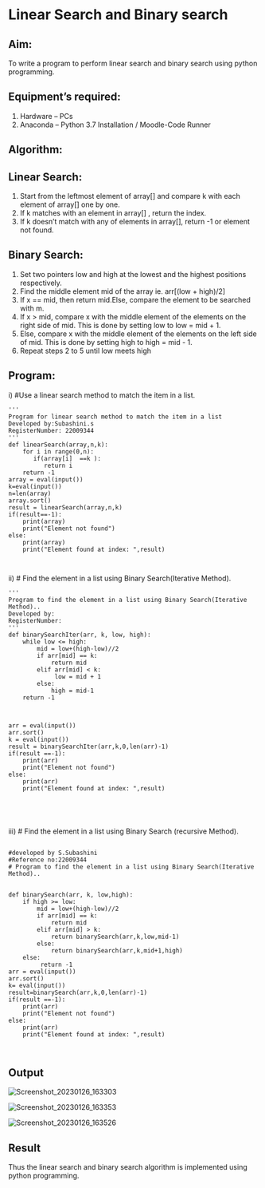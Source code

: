 # Linear Search and Binary search
## Aim:
To write a program to perform linear search and binary search using python programming.
## Equipment’s required:
1.	Hardware – PCs
2.	Anaconda – Python 3.7 Installation / Moodle-Code Runner
## Algorithm:
## Linear Search:
1.	Start from the leftmost element of array[] and compare k with each element of array[] one by one.
2.	If k matches with an element in array[] , return the index.
3.	If k doesn’t match with any of elements in array[], return -1 or element not found.
## Binary Search:
1.	Set two pointers low and high at the lowest and the highest positions respectively.
2.	Find the middle element mid of the array ie. arr[(low + high)/2]
3.	If x == mid, then return mid.Else, compare the element to be searched with m.
4.	If x > mid, compare x with the middle element of the elements on the right side of mid. This is done by setting low to low = mid + 1.
5.	Else, compare x with the middle element of the elements on the left side of mid. This is done by setting high to high = mid - 1.
6.	Repeat steps 2 to 5 until low meets high
## Program:
i)	#Use a linear search method to match the item in a list.
```
''' 
Program for linear search method to match the item in a list
Developed by:Subashini.s
RegisterNumber: 22009344
'''
def linearSearch(array,n,k):
    for i in range(0,n):
       if(array[i]  ==k ):
          return i
    return -1
array = eval(input())
k=eval(input())
n=len(array)
array.sort()
result = linearSearch(array,n,k)
if(result==-1):
    print(array)
    print("Element not found")
else:
    print(array)
    print("Element found at index: ",result)



```
ii)	# Find the element in a list using Binary Search(Iterative Method).
```
''' 
Program to find the element in a list using Binary Search(Iterative Method)..
Developed by:
RegisterNumber: 
'''
def binarySearchIter(arr, k, low, high):
    while low <= high:
        mid = low+(high-low)//2
        if arr[mid] == k:
            return mid
        elif arr[mid] < k:
             low = mid + 1
        else:
            high = mid-1
    return -1

   
           
arr = eval(input())
arr.sort()
k = eval(input())
result = binarySearchIter(arr,k,0,len(arr)-1)
if(result ==-1):
    print(arr)
    print("Element not found")
else:
    print(arr)
    print("Element found at index: ",result)





```
iii)	# Find the element in a list using Binary Search (recursive Method).
```

#developed by S.Subashini
#Reference no:22009344
# Program to find the element in a list using Binary Search(Iterative Method)..


def binarySearch(arr, k, low,high):
    if high >= low:
        mid = low+(high-low)//2
        if arr[mid] == k:
            return mid
        elif arr[mid] > k:
            return binarySearch(arr,k,low,mid-1)
        else:
            return binarySearch(arr,k,mid+1,high)
    else:
         return -1
arr = eval(input())
arr.sort()
k= eval(input())
result=binarySearch(arr,k,0,len(arr)-1)
if(result ==-1):
    print(arr)
    print("Element not found")
else:
    print(arr)
    print("Element found at index: ",result)



```
## Output




![Screenshot_20230126_163303](https://user-images.githubusercontent.com/119404951/214821203-543596ac-7e07-4180-b666-feb74cd19db8.png)




![Screenshot_20230126_163353](https://user-images.githubusercontent.com/119404951/214821310-de1c2d71-81b7-47d2-a9a0-eec57c1e5070.png)





![Screenshot_20230126_163526](https://user-images.githubusercontent.com/119404951/214821341-838a25d0-4119-482d-9f97-4140bfce2259.png)


## Result
Thus the linear search and binary search algorithm is implemented using python programming.

